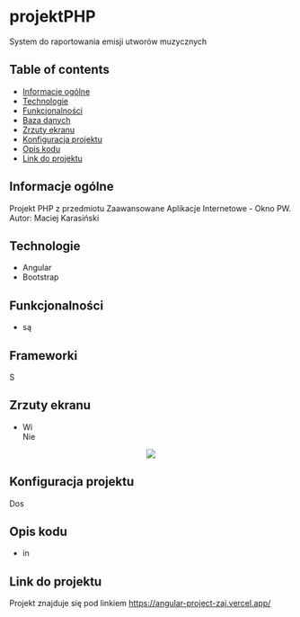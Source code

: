 # projektPHP
System do raportowania emisji utworów muzycznych

## Table of contents
* [Informacje ogólne](#informacje-ogólne)
* [Technologie](#technologie)
* [Funkcjonalności](#funkcjonalności)
* [Baza danych](#baza-danych)
* [Zrzuty ekranu](#zrzuty-ekranu)
* [Konfiguracja projektu](#konfiguracja-projektu)
* [Opis kodu](#opis-kodu)
* [Link do projektu](#link-do-projektu)

## Informacje ogólne
Projekt PHP z przedmiotu Zaawansowane Aplikacje Internetowe - Okno PW. Autor: Maciej Karasiński

## Technologie
* Angular 
* Bootstrap

## Funkcjonalności
* są

## Frameworki
S

## Zrzuty ekranu   
* Wi   
Nie
<p align="center">
  <img src="./img/niezalogowany.png" />
</p>

## Konfiguracja projektu
Dos

## Opis kodu
* in

## Link do projektu
Projekt znajduje się pod linkiem https://angular-project-zaj.vercel.app/
